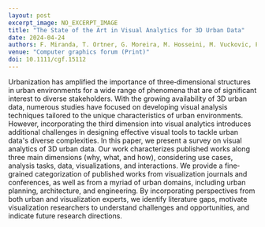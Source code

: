 ```yaml
---
layout: post
excerpt_image: NO_EXCERPT_IMAGE
title: "The State of the Art in Visual Analytics for 3D Urban Data"
date: 2024-04-24
authors: F. Miranda, T. Ortner, G. Moreira, M. Hosseini, M. Vuckovic, F. Biljecki, C. Silva, M. Lage & N. Ferreira
venue: "Computer graphics forum (Print)"
doi: 10.1111/cgf.15112
---
```

Urbanization has amplified the importance of three‐dimensional structures in urban environments for a wide range of phenomena that are of significant interest to diverse stakeholders. With the growing availability of 3D urban data, numerous studies have focused on developing visual analysis techniques tailored to the unique characteristics of urban environments. However, incorporating the third dimension into visual analytics introduces additional challenges in designing effective visual tools to tackle urban data's diverse complexities. In this paper, we present a survey on visual analytics of 3D urban data. Our work characterizes published works along three main dimensions (why, what, and how), considering use cases, analysis tasks, data, visualizations, and interactions. We provide a fine‐grained categorization of published works from visualization journals and conferences, as well as from a myriad of urban domains, including urban planning, architecture, and engineering. By incorporating perspectives from both urban and visualization experts, we identify literature gaps, motivate visualization researchers to understand challenges and opportunities, and indicate future research directions.
